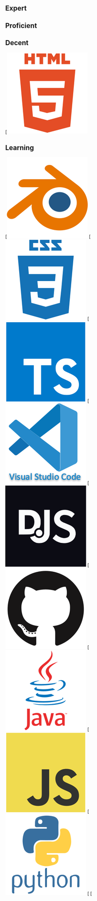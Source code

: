 ## Expert
## Proficient
## Decent
[![HTML](https://raw.githubusercontent.com/booboojp/booboojp/9ea2ee916d27a734ad2678e31aa743ab63a40abd/html5-plain-wordmark.svg)
## Learning
[![BLENDER](https://raw.githubusercontent.com/booboojp/booboojp/7cf019ede9aa06b363f713af3b6ccaedfb0c5732/blender-original.svg)
[![CSS](https://raw.githubusercontent.com/booboojp/booboojp/7cf019ede9aa06b363f713af3b6ccaedfb0c5732/css3-plain-wordmark.svg)
[![TYPESCRIPT](https://raw.githubusercontent.com/booboojp/booboojp/7cf019ede9aa06b363f713af3b6ccaedfb0c5732/typescript-original.svg)
[![VSCODE](https://raw.githubusercontent.com/booboojp/booboojp/7cf019ede9aa06b363f713af3b6ccaedfb0c5732/vscode-original-wordmark.svg)
[![DISCORD.JS](https://raw.githubusercontent.com/booboojp/booboojp/7cf019ede9aa06b363f713af3b6ccaedfb0c5732/discordjs-original.svg)
[![GITHUB](https://raw.githubusercontent.com/booboojp/booboojp/7cf019ede9aa06b363f713af3b6ccaedfb0c5732/github-original.svg)
[![JAVA](https://raw.githubusercontent.com/booboojp/booboojp/7cf019ede9aa06b363f713af3b6ccaedfb0c5732/java-original-wordmark.svg)
[![JAVASCRIPT](https://raw.githubusercontent.com/booboojp/booboojp/7cf019ede9aa06b363f713af3b6ccaedfb0c5732/javascript-original.svg)
[![PYTHON](https://raw.githubusercontent.com/booboojp/booboojp/7cf019ede9aa06b363f713af3b6ccaedfb0c5732/python-original-wordmark.svg)
[![]()
[![]()
